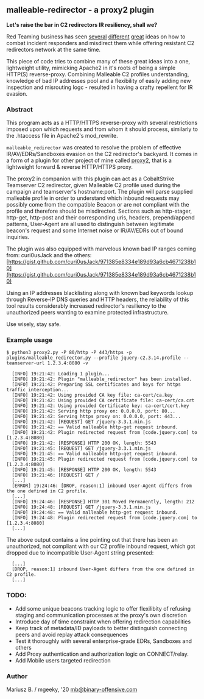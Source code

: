 ## malleable-redirector - a proxy2 plugin

**Let's raise the bar in C2 redirectors IR resiliency, shall we?**

Red Teaming business has seen [several](https://bluescreenofjeff.com/2016-04-12-combatting-incident-responders-with-apache-mod_rewrite/) [different](https://posts.specterops.io/automating-apache-mod-rewrite-and-cobalt-strike-malleable-c2-profiles-d45266ca642) [great](https://gist.github.com/curi0usJack/971385e8334e189d93a6cb4671238b10) ideas on how to combat incident responders and misdirect them while offering resistant C2 redirectors network at the same time.  

This piece of code tries to combine many of these great ideas into a one, lightweight utility, mimicking Apache2 in it's roots of being a simple HTTP(S) reverse-proxy. Combining Malleable C2 profiles understanding, knowledge of bad IP addresses pool and a flexibility of easily adding new inspection and misrouting logc - resulted in having a crafty repellent for IR evasion. 

### Abstract

This program acts as a HTTP/HTTPS reverse-proxy with several restrictions imposed upon which requests and from whom it should process, similarly to the .htaccess file in Apache2's mod_rewrite.

`malleable_redirector` was created to resolve the problem of effective IR/AV/EDRs/Sandboxes evasion on the C2 redirector's backyard. It comes in a form of a plugin for other project of mine called [proxy2](https://github.com/mgeeky/proxy2), that is a lightweight forward & reverse HTTP/HTTPS proxy.

The proxy2 in companion with this plugin can act as a CobaltStrike Teamserver C2 redirector, given Malleable C2 profile used during the campaign and teamserver's hostname:port. The plugin will parse supplied malleable profile in order to understand which inbound requests may possibly come from the compatible Beacon or are not compliant with the profile and therefore should be misdirected. Sections such as http-stager, http-get, http-post and their corresponding uris, headers, prepend/append patterns, User-Agent are all used to distinguish between legitimate beacon's request and some Internet noise or IR/AV/EDRs out of bound inquiries. 

The plugin was also equipped with marvelous known bad IP ranges coming from:
  curi0usJack and the others:
  [https://gist.github.com/curi0usJack/971385e8334e189d93a6cb4671238b10](https://gist.github.com/curi0usJack/971385e8334e189d93a6cb4671238b10)

Using an IP addresses blacklisting along with known bad keywords lookup through Reverse-IP DNS queries and HTTP headers, the reliability of this tool results considerably increased redirector's resiliency to the unauthorized peers wanting to examine protected infrastructure.

Use wisely, stay safe.

### Example usage

```
$ python3 proxy2.py -P 80/http -P 443/https -p plugins/malleable_redirector.py --profile jquery-c2.3.14.profile --teamserver-url 1.2.3.4:8080 -v

  [INFO] 19:21:42: Loading 1 plugin...
  [INFO] 19:21:42: Plugin "malleable_redirector" has been installed.
  [INFO] 19:21:42: Preparing SSL certificates and keys for https traffic interception...
  [INFO] 19:21:42: Using provided CA key file: ca-cert/ca.key
  [INFO] 19:21:42: Using provided CA certificate file: ca-cert/ca.crt
  [INFO] 19:21:42: Using provided Certificate key: ca-cert/cert.key
  [INFO] 19:21:42: Serving http proxy on: 0.0.0.0, port: 80...
  [INFO] 19:21:42: Serving https proxy on: 0.0.0.0, port: 443...
  [INFO] 19:21:42: [REQUEST] GET /jquery-3.3.1.min.js
  [INFO] 19:21:42: == Valid malleable http-get request inbound.
  [INFO] 19:21:42: Plugin redirected request from [code.jquery.com] to [1.2.3.4:8080]
  [INFO] 19:21:42: [RESPONSE] HTTP 200 OK, length: 5543
  [INFO] 19:21:45: [REQUEST] GET /jquery-3.3.1.min.js
  [INFO] 19:21:45: == Valid malleable http-get request inbound.
  [INFO] 19:21:45: Plugin redirected request from [code.jquery.com] to [1.2.3.4:8080]
  [INFO] 19:21:45: [RESPONSE] HTTP 200 OK, length: 5543
  [INFO] 19:21:46: [REQUEST] GET /
  [...]
  [ERROR] 19:24:46: [DROP, reason:1] inbound User-Agent differs from the one defined in C2 profile.
  [...]
  [INFO] 19:24:46: [RESPONSE] HTTP 301 Moved Permanently, length: 212
  [INFO] 19:24:48: [REQUEST] GET /jquery-3.3.1.min.js
  [INFO] 19:24:48: == Valid malleable http-get request inbound.
  [INFO] 19:24:48: Plugin redirected request from [code.jquery.com] to [1.2.3.4:8080]
  [...]
```

The above output contains a line pointing out that there has been an unauthorized, not compliant with our C2 profile inbound request, which got dropped due to incompatible User-Agent string presented:
```
  [...]
  [DROP, reason:1] inbound User-Agent differs from the one defined in C2 profile.
  [...]
```

### TODO:

- Add some unique beacons tracking logic to offer flexilibity of refusing staging and communication processes at the proxy's own discretion
- Introduce day of time constraint when offering redirection capabilities
- Keep track of metadata/ID payloads to better distinguish connecting peers and avoid replay attack consequences
- Test it thoroughly with several enterprise-grade EDRs, Sandboxes and others 
- Add Proxy authentication and authorization logic on CONNECT/relay.
- Add Mobile users targeted redirection

### Author

Mariusz B. / mgeeky, '20
<mb@binary-offensive.com>

